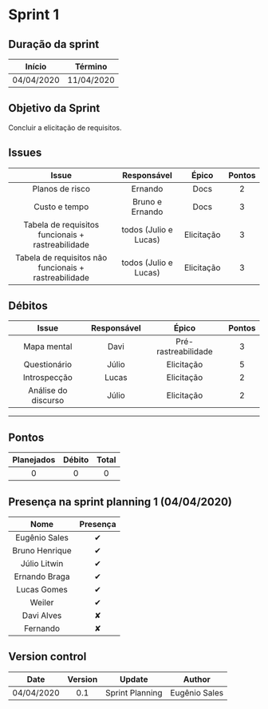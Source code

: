 # Sprint 1

## Duração da sprint
| Início | Término |
|:------:|:-------:|
| 04/04/2020 | 11/04/2020 |

## Objetivo da Sprint
Concluir a elicitação de requisitos.

## Issues

|Issue|Responsável|Épico|Pontos|
|:---:|:---------:|:---:|:----:|
| Planos de risco | Ernando | Docs | 2 |
| Custo e tempo | Bruno e Ernando | Docs | 3 |
| Tabela de requisitos funcionais + rastreabilidade | todos (Julio e Lucas) | Elicitação | 3 | 
| Tabela de requisitos não funcionais + rastreabilidade | todos (Julio e Lucas) | Elicitação | 3  |


## Débitos

|Issue|Responsável|Épico|Pontos|
|:---:|:---------:|:---:|:----:|
| Mapa mental| Davi | Pré-rastreabilidade | 3 |
| Questionário | Júlio | Elicitação | 5 |
| Introspecção | Lucas | Elicitação | 2 |
| Análise do discurso | Júlio | Elicitação | 2 | 

___


## Pontos
| Planejados | Débito | Total | 
|:----------:|:------:|:-----:|
| 0 | 0 | 0 |


## Presença na sprint planning 1 (04/04/2020)

| Nome    | Presença |    
|:-------:|:--------:|
| Eugênio Sales | ✔ |
| Bruno Henrique | ✔ |
| Júlio Litwin | ✔ |
|Ernando Braga | ✔ |
|Lucas Gomes| ✔ |
|Weiler   | ✔ |
|Davi Alves | ✘ |
|Fernando  | ✘  |



## Version control

|Date|Version|Update|Author|
|:--:|:----:|:-------:|:---:|
|04/04/2020|0.1|Sprint Planning|Eugênio Sales|
